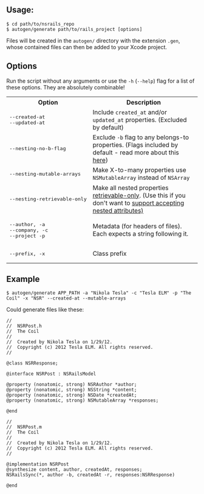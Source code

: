 Usage:
----------

```
$ cd path/to/nsrails_repo
$ autogen/generate path/to/rails_project [options]
```

Files will be created in the `autogen/` directory with the extension `.gen`, whose contained files can then be added to your Xcode project.

Options
-------

Run the script without any arguments or use the `-h` (`--help`) flag for a list of these options. They are absolutely combinable!

<table>
  <tr>
    <th>Option</th>
    <th>Description</th>
  </tr>
  <tr>
    <td><pre>--created-at<br/>--updated-at</pre></td>
    <td>Include <code>created_at</code> and/or <code>updated_at</code> properties. (Excluded by default)</td>
  </tr>
  <tr>
    <td><pre>--nesting-no-b-flag</pre></td>
    <td>Exclude <code>-b</code> flag to any belongs-to properties. (Flags included by default - read more about this <a href="https://github.com/dingbat/nsrails/wiki/Property-flags">here</a>)</td>
  </tr>
  <tr>
    <td><pre>--nesting-mutable-arrays</pre></td>
    <td>Make X-to-many properties use <code>NSMutableArray</code> instead of <code>NSArray</code></td>
  </tr>
  <tr>
    <td><pre>--nesting-retrievable-only</pre></td>
    <td>Make all nested properties <a href="https://github.com/dingbat/nsrails/wiki/Property-flags">retrievable-only</a>. (Use this if you don't want to <a href="https://github.com/dingbat/nsrails/wiki/Nesting">support accepting nested attributes)</a></td>
  </tr>
  <tr>
    <td><pre>--author, -a<br/>--company, -c<br/>--project -p</pre></td>
    <td>Metadata (for headers of files). Each expects a string following it.</td>
  </tr>
  <tr>
    <td><pre>--prefix, -x</pre></td>
    <td>Class prefix</td>
  </tr>
</table>

Example
------------

```
$ autogen/generate APP_PATH -a "Nikola Tesla" -c "Tesla ELM" -p "The Coil" -x "NSR" --created-at --mutable-arrays 
```

Could generate files like these:

```objc
//
//  NSRPost.h
//  The Coil
//
//  Created by Nikola Tesla on 1/29/12.
//  Copyright (c) 2012 Tesla ELM. All rights reserved.
//

@class NSRResponse;

@interface NSRPost : NSRailsModel

@property (nonatomic, strong) NSRAuthor *author;
@property (nonatomic, strong) NSString *content;
@property (nonatomic, strong) NSDate *createdAt;
@property (nonatomic, strong) NSMutableArray *responses;

@end
```

```objc
//
//  NSRPost.m
//  The Coil
//
//  Created by Nikola Tesla on 1/29/12.
//  Copyright (c) 2012 Tesla ELM. All rights reserved.
//

@implementation NSRPost
@synthesize content, author, createdAt, responses;
NSRailsSync(*, author -b, createdAt -r, responses:NSRResponse)

@end
```